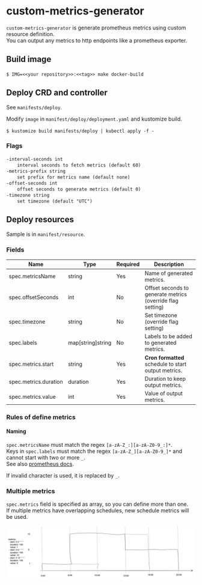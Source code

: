 # custom-metrics-generator

`custom-metrics-generator` is generate prometheus metrics using custom resource definition.  
You can output any metrics to http endpoints like a prometheus exporter.

## Build image

`$ IMG=<<your repository>>:<<tag>> make docker-build`

## Deploy CRD and controller

See `manifests/deploy`.  

Modify `image` in `manifest/deploy/deployment.yaml` and kustomize build.  

`$ kustomize build manifests/deploy | kubectl apply -f -`

### Flags

```
-interval-seconds int
    interval seconds to fetch metrics (default 60)
-metrics-prefix string
    set prefix for metrics name (default none)
-offset-seconds int
    offset seconds to generate metrics (default 0)
-timezone string
    set timezone (default "UTC")
```

## Deploy resources

Sample is in `manifest/resource`.  

### Fields

Name|Type|Required|Description
---|---|---|---
spec.metricsName|string|Yes|Name of generated metrics.
spec.offsetSeconds|int|No|Offset seconds to generate metrics (override flag setting)
spec.timezone|string|No|Set timezone (override flag setting)
spec.labels|map[string]string|No|Labels to be added to generated metrics.
spec.metrics.start|string|Yes| __Cron formatted__ schedule to start output metrics.
spec.metrics.duration|duration|Yes|Duration to keep output metrics.
spec.metrics.value|int|Yes|Value of output metrics.

### Rules of define metrics

#### Naming

`spec.metricsName` must match the regex `[a-zA-Z_:][a-zA-Z0-9_:]*`.  
Keys in `spec.labels` must match the regex `[a-zA-Z_][a-zA-Z0-9_]*` and cannot start with two or more `_`.  
See also [prometheus docs](https://prometheus.io/docs/concepts/data_model/#metric-names-and-labels).

If invalid character is used, it is replaced by `_`.

### Multiple metrics

`spec.metrics` field is specified as array, so you can define more than one.  
If multiple metrics have overlapping schedules, new schedule metrics will be used.

![metrics sample](images/sample.png)
